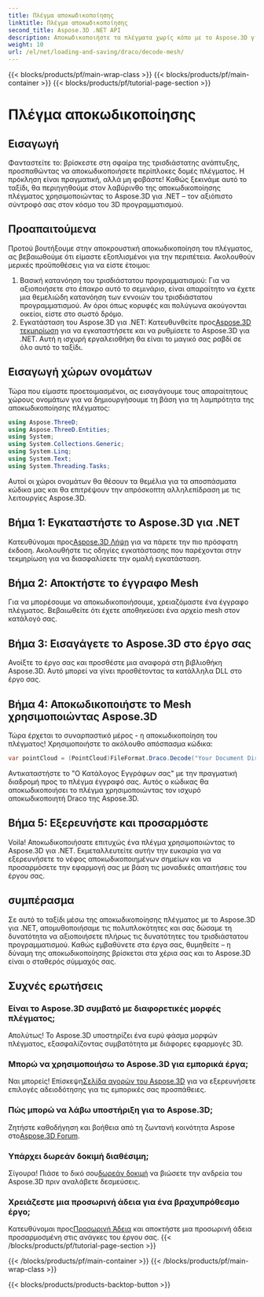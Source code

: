 ```yaml
---
title: Πλέγμα αποκωδικοποίησης
linktitle: Πλέγμα αποκωδικοποίησης
second_title: Aspose.3D .NET API
description: Αποκωδικοποιήστε τα πλέγματα χωρίς κόπο με το Aspose.3D για .NET. Η πύλη σας στον απρόσκοπτο τρισδιάστατο προγραμματισμό. Εξερευνήστε, προσαρμόστε και αναβαθμίστε τα έργα σας.
weight: 10
url: /el/net/loading-and-saving/draco/decode-mesh/
---
```


{{< blocks/products/pf/main-wrap-class >}}
{{< blocks/products/pf/main-container >}}
{{< blocks/products/pf/tutorial-page-section >}}

# Πλέγμα αποκωδικοποίησης

## Εισαγωγή
Φανταστείτε το: βρίσκεστε στη σφαίρα της τρισδιάστατης ανάπτυξης, προσπαθώντας να αποκωδικοποιήσετε περίπλοκες δομές πλέγματος. Η πρόκληση είναι πραγματική, αλλά μη φοβάστε! Καθώς ξεκινάμε αυτό το ταξίδι, θα περιηγηθούμε στον λαβύρινθο της αποκωδικοποίησης πλέγματος χρησιμοποιώντας το Aspose.3D για .NET – τον αξιόπιστο σύντροφό σας στον κόσμο του 3D προγραμματισμού.
## Προαπαιτούμενα
Προτού βουτήξουμε στην αποκρουστική αποκωδικοποίηση του πλέγματος, ας βεβαιωθούμε ότι είμαστε εξοπλισμένοι για την περιπέτεια. Ακολουθούν μερικές προϋποθέσεις για να είστε έτοιμοι:
1. Βασική κατανόηση του τρισδιάστατου προγραμματισμού:
   Για να αξιοποιήσετε στο έπακρο αυτό το σεμινάριο, είναι απαραίτητο να έχετε μια θεμελιώδη κατανόηση των εννοιών του τρισδιάστατου προγραμματισμού. Αν όροι όπως κορυφές και πολύγωνα ακούγονται οικείοι, είστε στο σωστό δρόμο.
2. Εγκατάσταση του Aspose.3D για .NET:
    Κατευθυνθείτε προς[Aspose.3D τεκμηρίωση](https://reference.aspose.com/3d/net/) για να εγκαταστήσετε και να ρυθμίσετε το Aspose.3D για .NET. Αυτή η ισχυρή εργαλειοθήκη θα είναι το μαγικό σας ραβδί σε όλο αυτό το ταξίδι.
## Εισαγωγή χώρων ονομάτων
Τώρα που είμαστε προετοιμασμένοι, ας εισαγάγουμε τους απαραίτητους χώρους ονομάτων για να δημιουργήσουμε τη βάση για τη λαμπρότητα της αποκωδικοποίησης πλέγματος:
```csharp
using Aspose.ThreeD;
using Aspose.ThreeD.Entities;
using System;
using System.Collections.Generic;
using System.Linq;
using System.Text;
using System.Threading.Tasks;
```
Αυτοί οι χώροι ονομάτων θα θέσουν τα θεμέλια για τα αποσπάσματα κώδικα μας και θα επιτρέψουν την απρόσκοπτη αλληλεπίδραση με τις λειτουργίες Aspose.3D.
## Βήμα 1: Εγκαταστήστε το Aspose.3D για .NET
   
 Κατευθύνομαι προς[Aspose.3D Λήψη](https://releases.aspose.com/3d/net/) για να πάρετε την πιο πρόσφατη έκδοση. Ακολουθήστε τις οδηγίες εγκατάστασης που παρέχονται στην τεκμηρίωση για να διασφαλίσετε την ομαλή εγκατάσταση.
## Βήμα 2: Αποκτήστε το έγγραφο Mesh
Για να μπορέσουμε να αποκωδικοποιήσουμε, χρειαζόμαστε ένα έγγραφο πλέγματος. Βεβαιωθείτε ότι έχετε αποθηκεύσει ένα αρχείο mesh στον κατάλογό σας.
## Βήμα 3: Εισαγάγετε το Aspose.3D στο έργο σας
Ανοίξτε το έργο σας και προσθέστε μια αναφορά στη βιβλιοθήκη Aspose.3D. Αυτό μπορεί να γίνει προσθέτοντας τα κατάλληλα DLL στο έργο σας.
## Βήμα 4: Αποκωδικοποιήστε το Mesh χρησιμοποιώντας Aspose.3D
Τώρα έρχεται το συναρπαστικό μέρος - η αποκωδικοποίηση του πλέγματος! Χρησιμοποιήστε το ακόλουθο απόσπασμα κώδικα:
```csharp
var pointCloud = (PointCloud)FileFormat.Draco.Decode("Your Document Directory" + "point_cloud_no_qp.drc");
```
Αντικαταστήστε το "Ο Κατάλογος Εγγράφων σας" με την πραγματική διαδρομή προς το πλέγμα έγγραφό σας. Αυτός ο κώδικας θα αποκωδικοποιήσει το πλέγμα χρησιμοποιώντας τον ισχυρό αποκωδικοποιητή Draco της Aspose.3D.
## Βήμα 5: Εξερευνήστε και προσαρμόστε
Voila! Αποκωδικοποιήσατε επιτυχώς ένα πλέγμα χρησιμοποιώντας το Aspose.3D για .NET. Εκμεταλλευτείτε αυτήν την ευκαιρία για να εξερευνήσετε το νέφος αποκωδικοποιημένων σημείων και να προσαρμόσετε την εφαρμογή σας με βάση τις μοναδικές απαιτήσεις του έργου σας.
## συμπέρασμα
Σε αυτό το ταξίδι μέσω της αποκωδικοποίησης πλέγματος με το Aspose.3D για .NET, απομυθοποιήσαμε τις πολυπλοκότητες και σας δώσαμε τη δυνατότητα να αξιοποιήσετε πλήρως τις δυνατότητες του τρισδιάστατου προγραμματισμού. Καθώς εμβαθύνετε στα έργα σας, θυμηθείτε – η δύναμη της αποκωδικοποίησης βρίσκεται στα χέρια σας και το Aspose.3D είναι ο σταθερός σύμμαχός σας.
## Συχνές ερωτήσεις
### Είναι το Aspose.3D συμβατό με διαφορετικές μορφές πλέγματος;
Απολύτως! Το Aspose.3D υποστηρίζει ένα ευρύ φάσμα μορφών πλέγματος, εξασφαλίζοντας συμβατότητα με διάφορες εφαρμογές 3D.
### Μπορώ να χρησιμοποιήσω το Aspose.3D για εμπορικά έργα;
 Ναι μπορείς! Επίσκεψη[Σελίδα αγορών του Aspose.3D](https://purchase.aspose.com/buy) για να εξερευνήσετε επιλογές αδειοδότησης για τις εμπορικές σας προσπάθειες.
### Πώς μπορώ να λάβω υποστήριξη για το Aspose.3D;
 Ζητήστε καθοδήγηση και βοήθεια από τη ζωντανή κοινότητα Aspose στο[Aspose.3D Forum](https://forum.aspose.com/c/3d/18).
### Υπάρχει δωρεάν δοκιμή διαθέσιμη;
 Σίγουρα! Πιάσε το δικό σου[δωρεάν δοκιμή](https://releases.aspose.com/) να βιώσετε την ανδρεία του Aspose.3D πριν αναλάβετε δεσμεύσεις.
### Χρειάζεστε μια προσωρινή άδεια για ένα βραχυπρόθεσμο έργο;
 Κατευθύνομαι προς[Προσωρινή Άδεια](https://purchase.aspose.com/temporary-license/) και αποκτήστε μια προσωρινή άδεια προσαρμοσμένη στις ανάγκες του έργου σας.
{{< /blocks/products/pf/tutorial-page-section >}}

{{< /blocks/products/pf/main-container >}}
{{< /blocks/products/pf/main-wrap-class >}}

{{< blocks/products/products-backtop-button >}}
